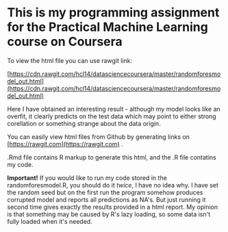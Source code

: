 # This is my programming assignment for the Practical Machine Learning course on Coursera

To view the html file you can use rawgit link:


[https://cdn.rawgit.com/hcl14/datasciencecoursera/master/randomforesmodel_out.html](https://cdn.rawgit.com/hcl14/datasciencecoursera/master/randomforesmodel_out.html)

Here I have obtained an interesting result - although my model looks like an overfit, it clearly predicts on the test data which may point to either strong corellation or something strange about the data origin.

You can easily view html files from Github by generating links on [https://rawgit.com](https://rawgit.com) .

.Rmd file contains R markup to generate this html, and the .R file contatins my code.

**Important!**
If you would like to run my code stored in the randomforesmodel.R, you should do it *twice*, I have no idea why. I have set the random seed but on the first run the program somehow produces corrupted model and reports all predictions as NA's. But just running it second time gives exactly the results provided in a html report. My opinion is that something may be caused by R's lazy loading, so some data isn't fully loaded when it's needed.

